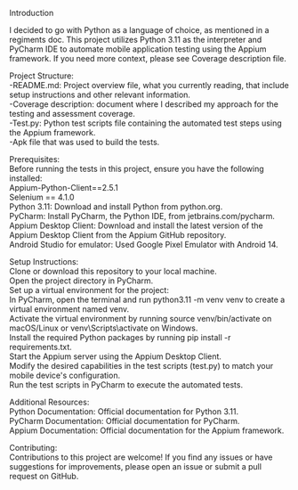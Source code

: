 Introduction  

I decided to go with Python as a language of choice, as mentioned in a regiments doc. This project utilizes Python 3.11 as the interpreter and PyCharm IDE to automate mobile application testing using the Appium framework. If you need more context, please see Coverage description file.  

Project Structure:  
-README.md: Project overview file, what you currently reading, that include setup instructions and other relevant information.  
-Coverage description: document where I described my approach for the testing and assessment coverage.  
-Test.py: Python test scripts file containing the automated test steps using the Appium framework.  
-Apk file that was used to build the tests.  

Prerequisites:  
Before running the tests in this project, ensure you have the following installed:  
Appium-Python-Client==2.5.1  
Selenium == 4.1.0  
Python 3.11: Download and install Python from python.org.  
PyCharm: Install PyCharm, the Python IDE, from jetbrains.com/pycharm.  
Appium Desktop Client: Download and install the latest version of the Appium Desktop Client from the Appium GitHub repository.  
Android Studio for emulator: Used Google Pixel Emulator with Android 14.  

Setup Instructions:  
Clone or download this repository to your local machine.  
Open the project directory in PyCharm.  
Set up a virtual environment for the project:  
In PyCharm, open the terminal and run python3.11 -m venv venv to create a virtual environment named venv.  
Activate the virtual environment by running source venv/bin/activate on macOS/Linux or venv\Scripts\activate on Windows.  
Install the required Python packages by running pip install -r requirements.txt.  
Start the Appium server using the Appium Desktop Client.  
Modify the desired capabilities in the test scripts (test.py) to match your mobile device's configuration.  
Run the test scripts in PyCharm to execute the automated tests.  

Additional Resources:  
Python Documentation: Official documentation for Python 3.11.  
PyCharm Documentation: Official documentation for PyCharm.  
Appium Documentation: Official documentation for the Appium framework.


Contributing:  
Contributions to this project are welcome! If you find any issues or have suggestions for improvements, please open an issue or submit a pull request on GitHub.

